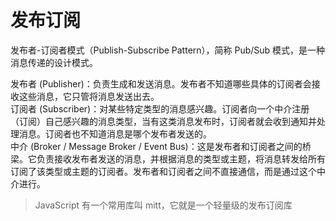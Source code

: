 # 发布订阅
发布者-订阅者模式（Publish-Subscribe Pattern），简称 Pub/Sub 模式，是一种消息传递的设计模式。  

发布者 (Publisher)：负责生成和发送消息。发布者不知道哪些具体的订阅者会接收这些消息，它只管将消息发送出去。  
订阅者 (Subscriber)：对某些特定类型的消息感兴趣。订阅者向一个中介注册（订阅）自己感兴趣的消息类型，当有这类消息发布时，订阅者就会收到通知并处理消息。订阅者也不知道消息是哪个发布者发送的。  
中介 (Broker / Message Broker / Event Bus)：这是发布者和订阅者之间的桥梁。它负责接收发布者发送的消息，并根据消息的类型或主题，将消息转发给所有订阅了该类型或主题的订阅者。发布者和订阅者之间不直接通信，而是通过这个中介进行。  

> JavaScript 有一个常用库叫 mitt，它就是一个轻量级的发布订阅库